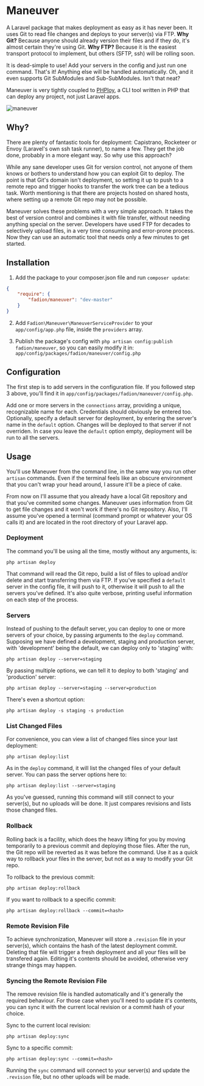 # Maneuver

A Laravel package that makes deployment as easy as it has never been. It uses Git to read file changes and deploys to your server(s) via FTP. **Why Git?** Because anyone should already version their files and if they do, it's almost certain they're using Git. **Why FTP?** Because it is the easiest transport protocol to implement, but others (SFTP, ssh) will be rolling soon.

It is dead-simple to use! Add your servers in the config and just run one command. That's it! Anything else will be handled automatically. Oh, and it even supports Git SubModules and Sub-SubModules. Isn't that neat?

Maneuver is very tightly coupled to [PHPloy](https://Github.com/banago/PHPloy), a CLI tool written in PHP that can deploy any project, not just Laravel apps.

![maneuver](https://f.cloud.github.com/assets/374519/2333156/e0198082-a465-11e3-8fe6-f9f306597f8a.gif)

## Why?

There are plenty of fantastic tools for deployment: Capistrano, Rocketeer or Envoy (Laravel's own ssh task runner), to name a few. They get the job done, probably in a more elegant way. So why use this approach?

While any sane developer uses Git for version control, not anyone of them knows or bothers to understand how you can exploit Git to deploy. The point is that Git's domain isn't deployment, so setting it up to push to a remote repo and trigger hooks to transfer the work tree can be a tedious task. Worth mentioning is that there are projects hosted on shared hosts, where setting up a remote Git repo may not be possible.

Maneuver solves these problems with a very simple approach. It takes the best of version control and combines it with file transfer, without needing anything special on the server. Developers have used FTP for decades to selectively upload files, in a very time consuming and error-prone process. Now they can use an automatic tool that needs only a few minutes to get started.

## Installation

1. Add the package to your composer.json file and run `composer update`:

```json
{
    "require": {
        "fadion/maneuver": "dev-master"
    }
}
```

2. Add `Fadion\Maneuver\ManeuverServiceProvider` to your `app/config/app.php` file, inside the `providers` array.

3. Publish the package's config with `php artisan config:publish fadion/maneuver`, so you can easily modify it in: `app/config/packages/fadion/maneuver/config.php`

## Configuration

The first step is to add servers in the configuration file. If you followed step 3 above, you'll find it in `app/config/packages/fadion/maneuver/config.php`.

Add one or more servers in the `connections` array, providing a unique, recognizable name for each. Credentials should obviously be entered too. Optionally, specify a default server for deployment, by entering the server's name in the `default` option. Changes will be deployed to that server if not overriden. In case you leave the `default` option empty, deployment will be run to all the servers.

## Usage

You'll use Maneuver from the command line, in the same way you run other `artisan` commands. Even if the terminal feels like an obscure environment that you can't wrap your head around, I assure it'll be a piece of cake.

From now on I'll assume that you already have a local Git repository and that you've commited some changes. Maneuver uses information from Git to get file changes and it won't work if there's no Git repository. Also, I'll assume you've opened a terminal (command prompt or whatever your OS calls it) and are located in the root directory of your Laravel app.

### Deployment

The command you'll be using all the time, mostly without any arguments, is:

    php artisan deploy

That command will read the Git repo, build a list of files to upload and/or delete and start transferring them via FTP. If you've specified a `default` server in the config file, it will push to it, otherwise it will push to all the servers you've defined. It's also quite verbose, printing useful information on each step of the process.

### Servers

Instead of pushing to the default server, you can deploy to one or more servers of your choice, by passing arguments to the `deploy` command. Supposing we have defined a development, staging and production server, with 'development' being the default, we can deploy only to 'staging' with:

    php artisan deploy --server=staging

By passing multiple options, we can tell it to deploy to both 'staging' and 'production' server:

    php artisan deploy --server=staging --server=production

There's even a shortcut option:

    php artisan deploy -s staging -s production

### List Changed Files

For convenience, you can view a list of changed files since your last deployment:

    php artisan deploy:list

As in the `deploy` command, it will list the changed files of your default server. You can pass the server options here to:

    php artisan deploy:list --server=staging

As you've guessed, running this command will still connect to your server(s), but no uploads will be done. It just compares revisions and lists those changed files.

### Rollback

Rolling back is a facility, which does the heavy lifting for you by moving temporarily to a previous commit and deploying those files. After the run, the Git repo will be reverted as it was before the command. Use it as a quick way to rollback your files in the server, but not as a way to modify your Git repo.

To rollback to the previous commit:

    php artisan deploy:rollback

If you want to rollback to a specific commit:

    php artisan deploy:rollback --commit=<hash>

### Remote Revision File

To achieve synchronization, Maneuver will store a `.revision` file in your server(s), which contains the hash of the latest deployment commit. Deleting that file will trigger a fresh deployment and all your files will be transfered again. Editing it's contents should be avoided, otherwise very strange things may happen.

### Syncing the Remote Revision File

The remove revision file is handled automatically and it's generally the required behaviour. For those case when you'll need to update it's contents, you can sync it with the current local revision or a commit hash of your choice.
 
 Sync to the current local revision:
 
    php artisan deploy:sync
    
 Sync to a specific commit:
 
    php artisan deploy:sync --commit=<hash>
    
 Running the `sync` command will connect to your server(s) and update the `.revision` file, but no other uploads will be made.